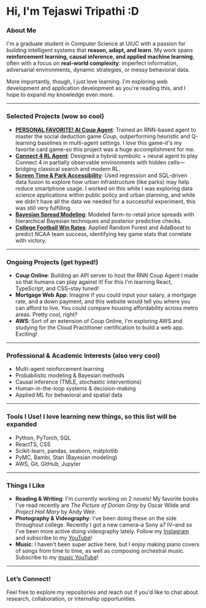# Hi, I'm Tejaswi Tripathi :D

### About Me
I'm a graduate student in Computer Science at UIUC with a passion for building intelligent systems that **reason, adapt, and learn**. My work spans **reinforcement learning, causal inference, and applied machine learning**, often with a focus on **real-world complexity**: imperfect information, adversarial environments, dynamic strategies, or messy behavioral data. 

More importantly, though, I just love learning. I'm exploring web development and application development as you're reading this, and I hope to expand my knowledge even more.

---

### Selected Projects (wow so cool)
- [**PERSONAL FAVORITE! AI Coup Agent**](https://github.com/tejaswitripathi/Coup-Bot): Trained an RNN-based agent to master the social deduction game *Coup*, outperforming heuristic and Q-learning baselines in multi-agent settings. I *love* this game–it's my favorite card game–so this project was a huge accomplishment for me.
- [**Connect 4 RL Agent**](https://github.com/tejaswitripathi/Connect4): Designed a hybrid symbolic + neural agent to play Connect 4 in partially observable environments with hidden cells—bridging classical search and modern RL.  
- [**Screen Time & Park Accessibility**](https://github.com/tejaswitripathi/CS210-Final): Used regression and SQL-driven data fusion to explore how urban infrastructure (like parks) may help reduce smartphone usage. I worked on this while I was exploring data science applications within public policy and urban planning, and while we didn't have all the data we needed for a successful experiment, this was still very fulfilling.
- [**Bayesian Spread Modeling**](https://github.com/tejaswitripathi/BayesianFoodPrices): Modeled farm-to-retail price spreads with hierarchical Bayesian techniques and posterior predictive checks.  
- [**College Football Win Rates**](https://github.com/tejaswitripathi/FootballStats): Applied Random Forest and AdaBoost to predict NCAA team success, identifying key game stats that correlate with victory.

---

### Ongoing Projects (get hyped!)
- **Coup Online**: Building an API server to host the RNN Coup Agent I made so that humans can play against it! For this I'm learning React, TypeScript, and CSS–stay tuned!
- **Mortgage Web App**: Imagine if you could input your salary, a mortgage rate, and a down payment, and this website would tell you where you can afford to live. You could compare housing affordability across metro areas. Pretty cool, right?
- **AWS**: Sort of an extension of Coup Online, I'm exploring AWS and studying for the Cloud Practitioner certification to build a web app. Exciting!

---

### Professional & Academic Interests (also very cool)
- Multi-agent reinforcement learning  
- Probabilistic modeling & Bayesian methods  
- Causal inference (TMLE, stochastic interventions)  
- Human-in-the-loop systems & decision-making  
- Applied ML for behavioral and spatial data  

---

### Tools I Use! I love learning new things, so this list will be expanded
- Python, PyTorch, SQL
- ReactTS, CSS
- Scikit-learn, pandas, seaborn, matplotlib  
- PyMC, Bambi, Stan (Bayesian modeling)  
- AWS, Git, GitHub, Jupyter

---

### Things I Like
- **Reading & Writing**: I'm currently working on 2 novels! My favorite books I've read recently are *The Picture of Dorian Gray* by Oscar Wilde and *Project Hail Mary* by Andy Weir.
- **Photography & Videography**: I've been doing these on the side throughout college. Recently I got a new camera–a Sony a7 IV–and so I've been more active doing videography lately. Follow my [Instagram](https://www.instagram.com/josephotoast) and subscribe to my [YouTube](https://www.youtube.com/@hi8396)!
- **Music**: I haven't been super active here, but I enjoy making piano covers of songs from time to time, as well as composing orchestral music. Subscribe to my [music YouTube](https://www.youtube.com/@tejaswi123ful)!

---

### Let’s Connect!
Feel free to explore my repositories and reach out if you'd like to chat about research, collaboration, or internship opportunities.
